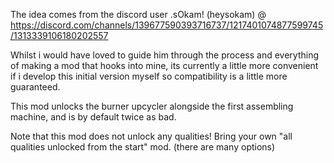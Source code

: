 The idea comes from the discord user .sOkam! (heysokam) @ https://discord.com/channels/139677590393716737/1217401074877599745/1313339106180202557

Whilst i would have loved to guide him through the process and everything of making a mod that hooks into mine,
its currently a little more convenient if i develop this initial version myself so compatibility is a little more guaranteed.

This mod unlocks the burner upcycler alongside the first assembling machine, and is by default twice as bad.

Note that this mod does not unlock any qualities! Bring your own "all qualities unlocked from the start" mod. (there are many options)
